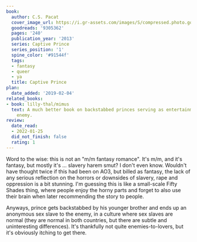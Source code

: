 ```yaml
---
book:
  author: C.S. Pacat
  cover_image_url: https://i.gr-assets.com/images/S/compressed.photo.goodreads.com/books/1356028113l/9305362._SX98_.jpg
  goodreads: '9305362'
  pages: '240'
  publication_year: '2013'
  series: Captive Prince
  series_position: '1'
  spine_color: '#91544f'
  tags:
  - fantasy
  - queer
  - ya
  title: Captive Prince
plan:
  date_added: '2019-02-04'
related_books:
- book: lilly-thal/mimus
  text: A much better book on backstabbed princes serving as entertainment to the
    enemy.
review:
  date_read:
  - 2022-01-25
  did_not_finish: false
  rating: 1
---
```


Word to the wise: this is not an "m/m fantasy romance". It's m/m, and it's fantasy, but mostly it's … slavery harem
smut? I don't even know. Wouldn't have thought twice if this had been on AO3, but billed as fantasy, the lack of any
serious reflection on the horrors or downsides of slavery, rape and oppression is a bit stunning. I'm guessing this is
like a small-scale Fifty Shades thing, where people enjoy the horny parts and forget to also use their brain when later
recommending the story to people.

Anyways, prince gets backstabbed by his younger brother and ends up an anonymous sex slave to the enemy, in a culture
where sex slaves are normal (they are normal in both countries, but there are subtle and uninteresting differences).
It's thankfully not quite enemies-to-lovers, but it's obviously itching to get there.
